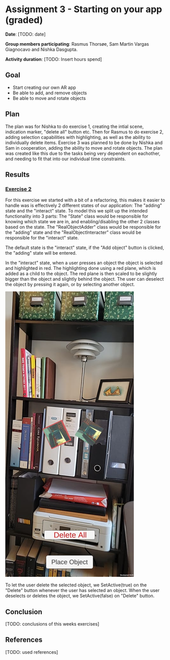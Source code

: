 # Assignment 3 - Starting on your app (graded)

**Date**: [TODO: date]

**Group members participating**: Rasmus Thorsøe, Sam Martin Vargas Giagnocavo and Nishka Dasgupta.

**Activity duration**: [TODO: Insert hours spend]

## Goal
- Start creating our own AR app
- Be able to add, and remove objects
- Be able to move and rotate objects

## Plan
The plan was for Nishka to do exercise 1, creating the intial scene, indication marker, "delete all" button etc. Then for Rasmus to do exercise 2, adding selection capabilities with highlighting, as well as the ability to individually delete items. Exercise 3 was planned to be done by Nishka and Sam in cooperation, adding the ability to move and rotate objects. The plan was created like this due to the tasks being very dependent on eachother, and needing to fit that into our individual time constraints.  

## Results



### <ins>Exercise 2</ins>
For this exercise we started with a bit of a refactoring, this makes it easier to handle was is effectively 2 different states of our application: The "adding" state and the "interact" state. To model this we split up the intended functionality into 3 parts: The "State" class would be responsible for knowing which state we are in, and enabling/disabling the other 2 classes based on the state. The "RealObjectAdder" class would be responsible for the "adding" state and the "RealObjectInteracter" class would be responsible for the "interact" state. 

The default state is the "interact" state, if the "Add object" button is clicked, the "adding" state will be entered. 

In the "interact" state, when a user presses an object the object is selected and highlighted in red. The highlighting done using a red plane, which is added as a child to the object. The red plane is then scaled to be slightly bigger than the object and slightly behind the object. The user can deselect the object by pressing it again, or by selecting another object. 

![img](media/assignment_3/red_highlight.jpg)

To let the user delete the selected object, we SetActive(true) on the "Delete" button whenever the user has selected an object. When the user deselects or deletes the object, we SetActive(false) on "Delete" button. 


## Conclusion
[TODO: conclusions of this weeks exercises]

## References
[TODO: used references]
